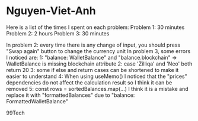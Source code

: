 # Nguyen-Viet-Anh

Here is a list of the times I spent on each problem:
Problem 1: 30 minutes
Problem 2: 2 hours
Problem 3: 30 minutes

In problem 2: every time there is any change of input, you should press "Swap again" button to change the currency unit
In problem 3, some errors I noticed are:
1: "balance: WalletBalance" and "balance.blockchain" => WalletBalance is missing blockchain attribute
2: case 'Zilliqa' and 'Neo' both return 20
3: some if else and return cases can be shortened to make it easier to understand
4: When using useMemo() I noticed that the "prices" dependencies do not affect the calculation result so I think it can be removed
5: const rows = sortedBalances.map(...) I think it is a mistake and replace it with "formattedBalances" due to "balance: FormattedWalletBalance"

99Tech
